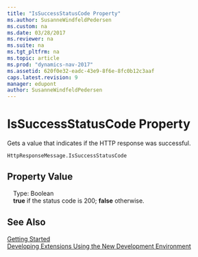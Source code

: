 ```yaml
---
title: "IsSuccessStatusCode Property"
ms.author: SusanneWindfeldPedersen
ms.custom: na
ms.date: 03/28/2017
ms.reviewer: na
ms.suite: na
ms.tgt_pltfrm: na
ms.topic: article
ms.prod: "dynamics-nav-2017"
ms.assetid: 620f0e32-eadc-43e9-8f6e-8fc0b12c3aaf
caps.latest.revision: 9
manager: edupont
author: SusanneWindfeldPedersen
---
```


# IsSuccessStatusCode Property
Gets a value that indicates if the HTTP response was successful.

```
HttpResponseMessage.IsSuccessStatusCode
```

## Property Value
&emsp;Type: Boolean  
&emsp;**true** if the status code is 200; **false** otherwise.

## See Also
[Getting Started](newdev-get-started.md)  
[Developing Extensions Using the New Development Environment](newdev-dev-overview.md)
